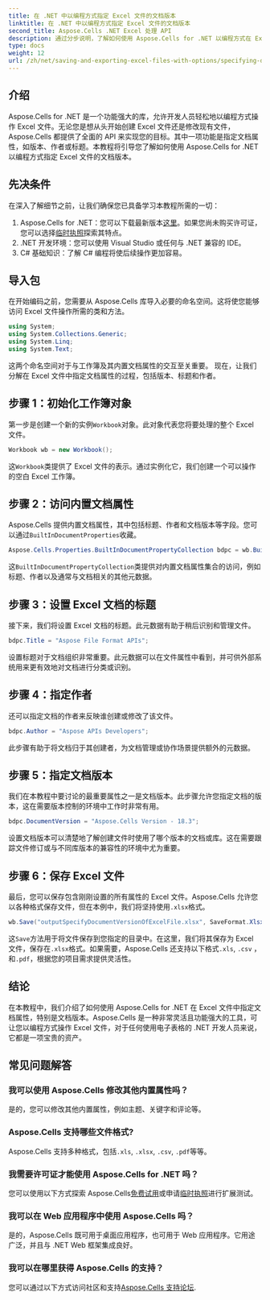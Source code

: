```yaml
---
title: 在 .NET 中以编程方式指定 Excel 文件的文档版本
linktitle: 在 .NET 中以编程方式指定 Excel 文件的文档版本
second_title: Aspose.Cells .NET Excel 处理 API
description: 通过分步说明，了解如何使用 Aspose.Cells for .NET 以编程方式在 Excel 文件中指定文档属性（例如版本、作者和标题）。
type: docs
weight: 12
url: /zh/net/saving-and-exporting-excel-files-with-options/specifying-document-version-of-excel-file/
---
```

## 介绍
Aspose.Cells for .NET 是一个功能强大的库，允许开发人员轻松地以编程方式操作 Excel 文件。无论您是想从头开始创建 Excel 文件还是修改现有文件，Aspose.Cells 都提供了全面的 API 来实现您的目标。其中一项功能是指定文档属性，如版本、作者或标题。本教程将引导您了解如何使用 Aspose.Cells for .NET 以编程方式指定 Excel 文件的文档版本。
## 先决条件
在深入了解细节之前，让我们确保您已具备学习本教程所需的一切：
1. Aspose.Cells for .NET：您可以下载最新版本[这里](https://releases.aspose.com/cells/net/)。如果您尚未购买许可证，您可以选择[临时执照](https://purchase.aspose.com/temporary-license/)探索其特点。
2. .NET 开发环境：您可以使用 Visual Studio 或任何与 .NET 兼容的 IDE。
3. C# 基础知识：了解 C# 编程将使后续操作更加容易。
## 导入包
在开始编码之前，您需要从 Aspose.Cells 库导入必要的命名空间。这将使您能够访问 Excel 文件操作所需的类和方法。
```csharp
using System;
using System.Collections.Generic;
using System.Linq;
using System.Text;
```
这两个命名空间对于与工作簿及其内置文档属性的交互至关重要。
现在，让我们分解在 Excel 文件中指定文档属性的过程，包括版本、标题和作者。
## 步骤 1：初始化工作簿对象
第一步是创建一个新的实例`Workbook`对象。此对象代表您将要处理的整个 Excel 文件。
```csharp
Workbook wb = new Workbook();
```
这`Workbook`类提供了 Excel 文件的表示。通过实例化它，我们创建一个可以操作的空白 Excel 工作簿。
## 步骤 2：访问内置文档属性
Aspose.Cells 提供内置文档属性，其中包括标题、作者和文档版本等字段。您可以通过`BuiltInDocumentProperties`收藏。
```csharp
Aspose.Cells.Properties.BuiltInDocumentPropertyCollection bdpc = wb.BuiltInDocumentProperties;
```
这`BuiltInDocumentPropertyCollection`类提供对内置文档属性集合的访问，例如标题、作者以及通常与文档相关的其他元数据。
## 步骤 3：设置 Excel 文档的标题
接下来，我们将设置 Excel 文档的标题。此元数据有助于稍后识别和管理文件。
```csharp
bdpc.Title = "Aspose File Format APIs";
```
设置标题对于文档组织非常重要。此元数据可以在文件属性中看到，并可供外部系统用来更有效地对文档进行分类或识别。
## 步骤 4：指定作者
还可以指定文档的作者来反映谁创建或修改了该文件。
```csharp
bdpc.Author = "Aspose APIs Developers";
```
此步骤有助于将文档归于其创建者，为文档管理或协作场景提供额外的元数据。
## 步骤 5：指定文档版本
我们在本教程中要讨论的最重要属性之一是文档版本。此步骤允许您指定文档的版本，这在需要版本控制的环境中工作时非常有用。
```csharp
bdpc.DocumentVersion = "Aspose.Cells Version - 18.3";
```
设置文档版本可以清楚地了解创建文件时使用了哪个版本的文档或库。这在需要跟踪文件修订或与不同库版本的兼容性的环境中尤为重要。
## 步骤 6：保存 Excel 文件
最后，您可以保存包含刚刚设置的所有属性的 Excel 文件。Aspose.Cells 允许您以各种格式保存文件，但在本例中，我们将坚持使用`.xlsx`格式。
```csharp
wb.Save("outputSpecifyDocumentVersionOfExcelFile.xlsx", SaveFormat.Xlsx);
```
这`Save`方法用于将文件保存到您指定的目录中。在这里，我们将其保存为 Excel 文件，保存在`.xlsx`格式。如果需要，Aspose.Cells 还支持以下格式`.xls`, `.csv` ， 和`.pdf`，根据您的项目需求提供灵活性。
## 结论
在本教程中，我们介绍了如何使用 Aspose.Cells for .NET 在 Excel 文件中指定文档属性，特别是文档版本。Aspose.Cells 是一种非常灵活且功能强大的工具，可让您以编程方式操作 Excel 文件，对于任何使用电子表格的 .NET 开发人员来说，它都是一项宝贵的资产。
## 常见问题解答
### 我可以使用 Aspose.Cells 修改其他内置属性吗？  
是的，您可以修改其他内置属性，例如主题、关键字和评论等。
### Aspose.Cells 支持哪些文件格式?  
 Aspose.Cells 支持多种格式，包括`.xls`, `.xlsx`, `.csv`, `.pdf`等等。
### 我需要许可证才能使用 Aspose.Cells for .NET 吗？  
您可以使用以下方式探索 Aspose.Cells[免费试用](https://releases.aspose.com/)或申请[临时执照](https://purchase.aspose.com/temporary-license/)进行扩展测试。
### 我可以在 Web 应用程序中使用 Aspose.Cells 吗？  
是的，Aspose.Cells 既可用于桌面应用程序，也可用于 Web 应用程序。它用途广泛，并且与 .NET Web 框架集成良好。
### 我可以在哪里获得 Aspose.Cells 的支持？  
您可以通过以下方式访问社区和支持[Aspose.Cells 支持论坛](https://forum.aspose.com/c/cells/9).